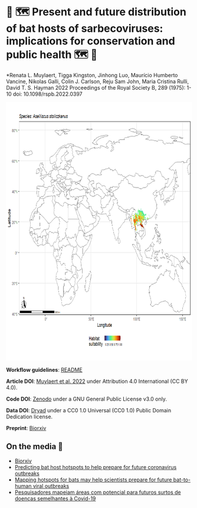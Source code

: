 # :bat: :world_map: Present and future distribution of bat hosts of sarbecoviruses: implications for conservation and public health :world_map: :bat:

*Renata L. Muylaert, Tigga Kingston, Jinhong Luo, Maurício Humberto Vancine, Nikolas Galli, Colin J. Carlson, Reju Sam John, Maria Cristina Rulli, David T. S. Hayman
2022 Proceedings of the Royal Society B, 289 (1975): 1-10 doi: 10.1098/rspb.2022.0397

<img src="https://github.com/renatamuy/dynamic/blob/main/anim_intersected.gif" width="800" height="700" />

**Workflow guidelines**: [README](https://github.com/renatamuy/dynamic/blob/main/distribution_models/README.md)

**Article DOI**: [Muylaert et al. 2022](10.1098/rspb.2022.0397) under Attribution 4.0 International (CC BY 4.0).

**Code DOI**: [Zenodo](https://doi.org/10.5281/zenodo.6499765) under a GNU General Public License v3.0 only.

**Data DOI**: [Dryad](https://doi.org/10.5061/dryad.m63xsj440) under a CC0 1.0 Universal (CC0 1.0) Public Domain Dedication license.

**Preprint**: [Biorxiv](https://www.biorxiv.org/content/10.1101/2021.12.09.471691v1)

## On the media :newspaper:

- [Biorxiv](https://www.biorxiv.org/content/10.1101/2021.12.09.471691v1)
- [Predicting bat host hotspots to help prepare for future coronavirus outbreaks](https://phys.org/news/2022-05-host-hotspots-future-coronavirus-outbreaks.html)
- [Mapping hotspots for bats may help scientists prepare for future bat-to-human viral outbreaks](https://www.massey.ac.nz/about/news/mapping-hotspots-for-bats-may-help-scientists-prepare-for-future-bat-to-human-viral-outbreaks/)
- [Pesquisadores mapeiam áreas com potencial para futuros surtos de doenças semelhantes à Covid-19](https://jornal.unesp.br/2022/06/23/pesquisadores-mapeiam-areas-com-potencial-para-futuros-surtos-de-doencas-semelhantes-a-covid-19/)
